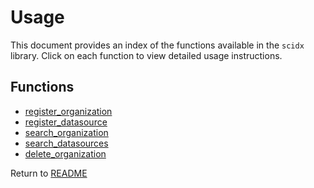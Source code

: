 # Usage

This document provides an index of the functions available in the `scidx` library. Click on each function to view detailed usage instructions.

## Functions

- [register_organization](./api/register_organization.md)
- [register_datasource](./api/register_datasource.md)
- [search_organization](./api/search_organization.md)
- [search_datasources](./api/search_datasource.md)
- [delete_organization](./api/delete_organization.md)

Return to [README](../README.md)
